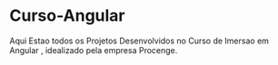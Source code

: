 # Curso-Angular
Aqui Estao todos os Projetos Desenvolvidos no Curso de Imersao em Angular , idealizado pela empresa Procenge.
